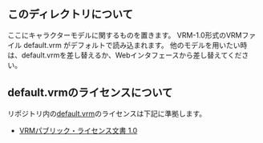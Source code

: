 ## このディレクトリについて

ここにキャラクターモデルに関するものを置きます。
VRM-1.0形式のVRMファイル default.vrm がデフォルトで読み込まれます。
他のモデルを用いたい時は、default.vrmを差し替えるか、Webインタフェースから差し替えてください。

## default.vrmのライセンスについて

リポジトリ内の[default.vrm](https://github.com/vrm-c/vrm-specification/tree/master/samples/VRM1_Constraint_Twist_Sample)のライセンスは下記に準拠します。
- [VRMパブリック・ライセンス文書 1.0](https://vrm.dev/licenses/1.0/)
